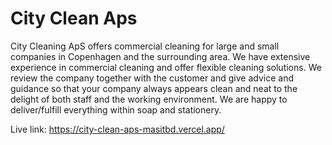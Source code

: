 # City Clean Aps

City Cleaning ApS offers commercial cleaning for large and small companies in Copenhagen and the surrounding area. We have extensive experience in commercial cleaning and offer flexible cleaning solutions. We review the company together with the customer and give advice and guidance so that your company always appears clean and neat to the delight of both staff and the working environment. We are happy to deliver/fulfill everything within soap and stationery.

Live link: https://city-clean-aps-masitbd.vercel.app/
